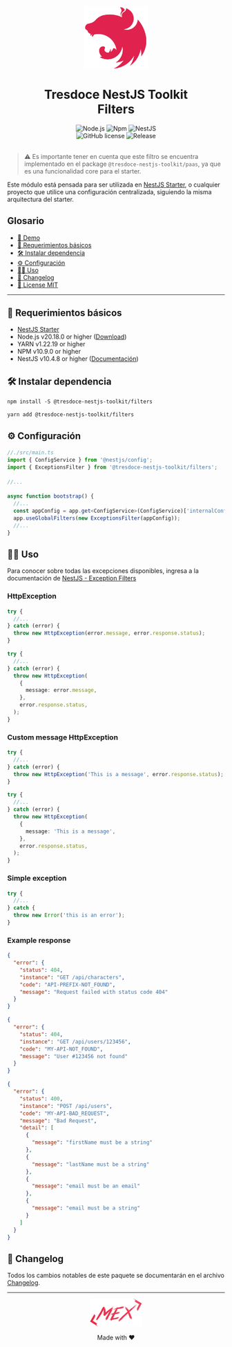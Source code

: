 <div align="center">
    <img alt="nestjs-logo" width="150" height="auto" src="https://raw.githubusercontent.com/tresdoce/tresdoce-nestjs-toolkit/master/.readme-static/iso-nestjs.svg" />
    <h1>Tresdoce NestJS Toolkit<br/>Filters</h1>
</div>

<div align="center">
    <img src="https://img.shields.io/static/v1.svg?style=flat&label=NodeJS&message=v20.18.0&labelColor=339933&color=757575&logoColor=FFFFFF&logo=Node.js" alt="Node.js"/>
    <img src="https://img.shields.io/static/v1.svg?style=flat&label=NPM&message=v10.9.0&labelColor=CB3837&logoColor=FFFFFF&color=757575&logo=npm" alt="Npm"/>
    <img src="https://img.shields.io/static/v1.svg?style=flat&label=NestJS&message=v10.4.8&labelColor=E0234E&logoColor=FFFFFF&color=757575&logo=Nestjs" alt="NestJS"/><br/>
    <img src="https://img.shields.io/github/license/tresdoce/tresdoce-nestjs-toolkit?style=flat" alt="GitHub license" >
    <img alt="Release" src="https://img.shields.io/npm/v/@tresdoce-nestjs-toolkit/filters.svg">
    <br/>
</div>
<br/>

> ⚠️ Es importante tener en cuenta que este filtro se encuentra implementado en el
> package `@tresdoce-nestjs-toolkit/paas`, ya que es una funcionalidad core para el starter.

Este módulo está pensada para ser utilizada en [NestJS Starter](https://github.com/rudemex/nestjs-starter), o cualquier
proyecto que utilice una configuración centralizada, siguiendo la misma arquitectura del starter.

## Glosario

- [🥳 Demo](https://nestjs-starter.tresdoce.com.ar/v1/docs)
- [📝 Requerimientos básicos](#basic-requirements)
- [🛠️ Instalar dependencia](#install-dependencies)
- [⚙️ Configuración](#configurations)
- [👨‍💻 Uso](#use)
- [📄 Changelog](./CHANGELOG.md)
- [📜 License MIT](./license.md)

---

<a name="basic-requirements"></a>

## 📝 Requerimientos básicos

- [NestJS Starter](https://github.com/rudemex/nestjs-starter)
- Node.js v20.18.0 or higher ([Download](https://nodejs.org/es/download/))
- YARN v1.22.19 or higher
- NPM v10.9.0 or higher
- NestJS v10.4.8 or higher ([Documentación](https://nestjs.com/))

<a name="install-dependencies"></a>

## 🛠️ Instalar dependencia

```
npm install -S @tresdoce-nestjs-toolkit/filters
```

```
yarn add @tresdoce-nestjs-toolkit/filters
```

<a name="configurations"></a>

## ⚙️ Configuración

```typescript
//./src/main.ts
import { ConfigService } from '@nestjs/config';
import { ExceptionsFilter } from '@tresdoce-nestjs-toolkit/filters';

//...

async function bootstrap() {
  //...
  const appConfig = app.get<ConfigService>(ConfigService)['internalConfig']['config'];
  app.useGlobalFilters(new ExceptionsFilter(appConfig));
  //...
}
```

<a name="use"></a>

## 👨‍💻 Uso

Para conocer sobre todas las excepciones disponibles, ingresa a la documentación
de [NestJS - Exception Filters](https://docs.nestjs.com/exception-filters#built-in-http-exceptions)

### HttpException

```typescript
try {
  //...
} catch (error) {
  throw new HttpException(error.message, error.response.status);
}
```

```typescript
try {
  //...
} catch (error) {
  throw new HttpException(
    {
      message: error.message,
    },
    error.response.status,
  );
}
```

### Custom message HttpException

```typescript
try {
  //...
} catch (error) {
  throw new HttpException('This is a message', error.response.status);
}
```

```typescript
try {
  //...
} catch (error) {
  throw new HttpException(
    {
      message: 'This is a message',
    },
    error.response.status,
  );
}
```

### Simple exception

```typescript
try {
  //...
} catch {
  throw new Error('this is an error');
}
```

### Example response

```json
{
  "error": {
    "status": 404,
    "instance": "GET /api/characters",
    "code": "API-PREFIX-NOT_FOUND",
    "message": "Request failed with status code 404"
  }
}
```

```json
{
  "error": {
    "status": 404,
    "instance": "GET /api/users/123456",
    "code": "MY-API-NOT_FOUND",
    "message": "User #123456 not found"
  }
}
```

```json
{
  "error": {
    "status": 400,
    "instance": "POST /api/users",
    "code": "MY-API-BAD_REQUEST",
    "message": "Bad Request",
    "detail": [
      {
        "message": "firstName must be a string"
      },
      {
        "message": "lastName must be a string"
      },
      {
        "message": "email must be an email"
      },
      {
        "message": "email must be a string"
      }
    ]
  }
}
```

## 📄 Changelog

Todos los cambios notables de este paquete se documentarán en el archivo [Changelog](./CHANGELOG.md).

---

<div align="center">
    <a href="mailto:mdelgado@tresdoce.com.ar" target="_blank" alt="Send an email">
        <img src="https://raw.githubusercontent.com/tresdoce/tresdoce-nestjs-toolkit/ab924d5bdd9a9b9acb3ca5721d4ce977c6b7f680/.readme-static/logo-mex-red.svg" width="120" alt="Logo - Mex" />
    </a><br/>
    <p>Made with ❤</p>
</div>
